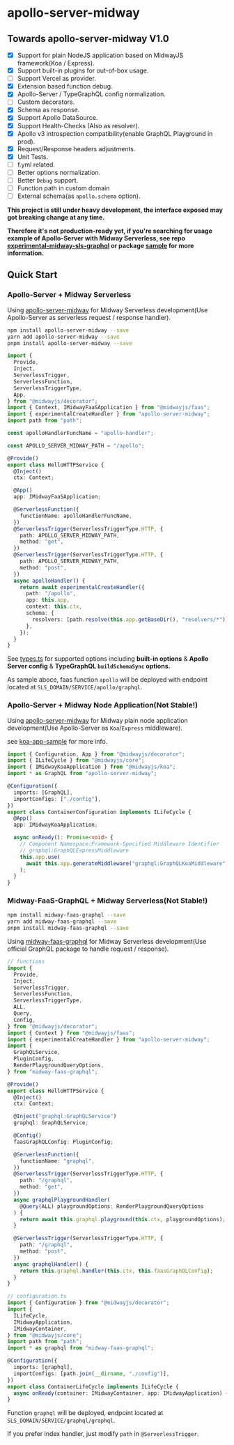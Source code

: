 # apollo-server-midway

## Towards apollo-server-midway V1.0

- [x] Support for plain NodeJS application based on MidwayJS framework(Koa / Express).
- [x] Support built-in plugins for out-of-box usage.
- [ ] Support Vercel as provider.
- [x] Extension based function debug.
- [x] Apollo-Server / TypeGraphQL config normalization.
- [ ] Custom decorators.
- [x] Schema as response.
- [x] Support Apollo DataSource.
- [x] Support Health-Checks (Also as resolver).
- [x] Apollo v3 introspection compatibility(enable GraphQL Playground in prod).
- [x] Request/Response headers adjustments.
- [x] Unit Tests.
- [ ] f.yml related.
- [ ] Better options normalization.
- [ ] Better `Debug` support.
- [ ] Function path in custom domain
- [ ] External schema(as `apollo.schema` option).

**This project is still under heavy development, the interface exposed may got breaking change at any time.**

**Therefore it's not production-ready yet, if you're searching for usage example of Apollo-Server with Midway Serverless, see repo [experimental-midway-sls-graphql](https://github.com/linbudu599/experimental-midway-sls-graphql) or package [sample](packages/sample/src/function/hello.ts) for more information.**

## Quick Start

### Apollo-Server + Midway Serverless

Using [apollo-server-midway](packages/apollo-server-midway/README.md) for Midway Serverless development(Use Apollo-Server as serverless request / response handler).

```bash
npm install apollo-server-midway --save
yarn add apollo-server-midway --save
pnpm install apollo-server-midway --save
```

```typescript
import {
  Provide,
  Inject,
  ServerlessTrigger,
  ServerlessFunction,
  ServerlessTriggerType,
  App,
} from "@midwayjs/decorator";
import { Context, IMidwayFaaSApplication } from "@midwayjs/faas";
import { experimentalCreateHandler } from "apollo-server-midway";
import path from "path";

const apolloHandlerFuncName = "apollo-handler";

const APOLLO_SERVER_MIDWAY_PATH = "/apollo";

@Provide()
export class HelloHTTPService {
  @Inject()
  ctx: Context;

  @App()
  app: IMidwayFaaSApplication;

  @ServerlessFunction({
    functionName: apolloHandlerFuncName,
  })
  @ServerlessTrigger(ServerlessTriggerType.HTTP, {
    path: APOLLO_SERVER_MIDWAY_PATH,
    method: "get",
  })
  @ServerlessTrigger(ServerlessTriggerType.HTTP, {
    path: APOLLO_SERVER_MIDWAY_PATH,
    method: "post",
  })
  async apolloHandler() {
    return await experimentalCreateHandler({
      path: "/apollo",
      app: this.app,
      context: this.ctx,
      schema: {
        resolvers: [path.resolve(this.app.getBaseDir(), "resolvers/*")],
      },
    });
  }
}
```

See [types.ts](https://github.com/linbudu599/apollo-server-midway/blob/main/packages/apollo-server-midway/lib/shared/types.ts) for supported options including **built-in options** & **Apollo Server config** & **TypeGraphQL `buildSchemaSync` options.**

As sample aboce, faas function `apollo` will be deployed with endpoint located at `SLS_DOMAIN/SERVICE/apollo/graphql`.

### Apollo-Server + Midway Node Application(Not Stable!)

Using [apollo-server-midway](packages/apollo-server-midway/README.md) for Midway plain node application development(Use Apollo-Server as `Koa`/`Express` middleware).

see [koa-app-sample](packages/koa-app-sample) for more info.

```typescript
import { Configuration, App } from "@midwayjs/decorator";
import { ILifeCycle } from "@midwayjs/core";
import { IMidwayKoaApplication } from "@midwayjs/koa";
import * as GraphQL from "apollo-server-midway";

@Configuration({
  imports: [GraphQL],
  importConfigs: ["./config"],
})
export class ContainerConfiguration implements ILifeCycle {
  @App()
  app: IMidwayKoaApplication;

  async onReady(): Promise<void> {
    // Component Namespace:Framework-Specified Middleware Identifier
    // graphql:GraphQLExpressMiddleware
    this.app.use(
      await this.app.generateMiddleware("graphql:GraphQLKoaMiddleware")
    );
  }
}
```

### Midway-FaaS-GraphQL + Midway Serverless(Not Stable!)

```bash
npm install midway-faas-graphql --save
yarn add midway-faas-graphql --save
pnpm install midway-faas-graphql --save
```

Using [midway-faas-graphql](packages/apollo-server-midway/README.md) for Midway Serverless development(Use official GraphQL package to handle request / response).

```typescript
// functions
import {
  Provide,
  Inject,
  ServerlessTrigger,
  ServerlessFunction,
  ServerlessTriggerType,
  ALL,
  Query,
  Config,
} from "@midwayjs/decorator";
import { Context } from "@midwayjs/faas";
import { experimentalCreateHandler } from "apollo-server-midway";
import {
  GraphQLService,
  PluginConfig,
  RenderPlaygroundQueryOptions,
} from "midway-faas-graphql";

@Provide()
export class HelloHTTPService {
  @Inject()
  ctx: Context;

  @Inject("graphql:GraphQLService")
  graphql: GraphQLService;

  @Config()
  faasGraphQLConfig: PluginConfig;

  @ServerlessFunction({
    functionName: "graphql",
  })
  @ServerlessTrigger(ServerlessTriggerType.HTTP, {
    path: "/graphql",
    method: "get",
  })
  async graphqlPlaygroundHandler(
    @Query(ALL) playgroundOptions: RenderPlaygroundQueryOptions
  ) {
    return await this.graphql.playground(this.ctx, playgroundOptions);
  }

  @ServerlessTrigger(ServerlessTriggerType.HTTP, {
    path: "/graphql",
    method: "post",
  })
  async graphqlHandler() {
    return this.graphql.handler(this.ctx, this.faasGraphQLConfig);
  }
}

// configuration.ts
import { Configuration } from "@midwayjs/decorator";
import {
  ILifeCycle,
  IMidwayApplication,
  IMidwayContainer,
} from "@midwayjs/core";
import path from "path";
import * as graphql from "midway-faas-graphql";

@Configuration({
  imports: [graphql],
  importConfigs: [path.join(__dirname, "./config")],
})
export class ContainerLifeCycle implements ILifeCycle {
  async onReady(container: IMidwayContainer, app: IMidwayApplication) {}
}
```

Function `graphql` will be deployed, endpoint located at `SLS_DOMAIN/SERVICE/graphql/graphql`.

If you prefer index handler, just modify `path` in `@ServerlessTrigger`.
